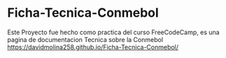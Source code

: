 # Ficha-Tecnica-Conmebol
Este Proyecto fue hecho como practica del curso FreeCodeCamp, es una pagina de documentacion Tecnica sobre la Conmebol 
https://davidmolina258.github.io/Ficha-Tecnica-Conmebol/
